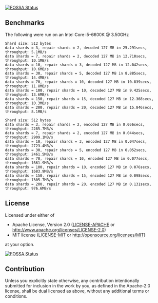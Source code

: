 [![FOSSA Status](https://app.fossa.io/api/projects/git%2Bgithub.com%2Fcberner%2Ferasure-coding.svg?type=shield)](https://app.fossa.io/projects/git%2Bgithub.com%2Fcberner%2Ferasure-coding?ref=badge_shield)

## Benchmarks

The following were run on an Intel Core i5-6600K @ 3.50GHz

```
Shard size: 512 bytes
data shards = 3, repair shards = 2, decoded 127 MB in 25.291secs, throughput: 5.1MB/s
data shards = 7, repair shards = 2, decoded 127 MB in 12.710secs, throughput: 10.1MB/s
data shards = 10, repair shards = 3, decoded 127 MB in 12.042secs, throughput: 10.6MB/s
data shards = 30, repair shards = 5, decoded 127 MB in 8.885secs, throughput: 14.4MB/s
data shards = 70, repair shards = 10, decoded 127 MB in 10.839secs, throughput: 11.8MB/s
data shards = 100, repair shards = 10, decoded 127 MB in 9.425secs, throughput: 13.6MB/s
data shards = 150, repair shards = 15, decoded 127 MB in 12.368secs, throughput: 10.3MB/s
data shards = 200, repair shards = 20, decoded 127 MB in 15.846secs, throughput: 8.1MB/s

Shard size: 512 bytes
data shards = 3, repair shards = 2, encoded 127 MB in 0.056secs, throughput: 2285.7MB/s
data shards = 7, repair shards = 2, encoded 127 MB in 0.044secs, throughput: 2909.1MB/s
data shards = 10, repair shards = 3, encoded 127 MB in 0.047secs, throughput: 2723.4MB/s
data shards = 30, repair shards = 5, encoded 127 MB in 0.052secs, throughput: 2461.5MB/s
data shards = 70, repair shards = 10, encoded 127 MB in 0.077secs, throughput: 1661.9MB/s
data shards = 100, repair shards = 10, encoded 127 MB in 0.076secs, throughput: 1683.9MB/s
data shards = 150, repair shards = 15, encoded 127 MB in 0.098secs, throughput: 1305.7MB/s
data shards = 200, repair shards = 20, encoded 127 MB in 0.131secs, throughput: 976.6MB/s
```
## License

Licensed under either of

 * Apache License, Version 2.0
   ([LICENSE-APACHE](LICENSE-APACHE) or http://www.apache.org/licenses/LICENSE-2.0)
 * MIT license
   ([LICENSE-MIT](LICENSE-MIT) or http://opensource.org/licenses/MIT)

at your option.


[![FOSSA Status](https://app.fossa.io/api/projects/git%2Bgithub.com%2Fcberner%2Ferasure-coding.svg?type=large)](https://app.fossa.io/projects/git%2Bgithub.com%2Fcberner%2Ferasure-coding?ref=badge_large)

## Contribution

Unless you explicitly state otherwise, any contribution intentionally submitted
for inclusion in the work by you, as defined in the Apache-2.0 license, shall be
dual licensed as above, without any additional terms or conditions.